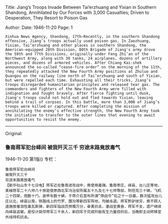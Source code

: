 Title: Jiang’s Troops Invade Between Tai’erzhuang and Yixian in Southern Shandong, Annihilated by Our Forces with 3,000 Casualties; Driven to Desperation, They Resort to Poison Gas

Author:
Date: 1946-11-20
Page: 1

    Xinhua News Agency, Shandong, 17th—Recently, in the southern Shandong offensive, Jiang’s troops actually used poison gas. In Zaozhuang, Yixian, Tai’erzhuang and other places in southern Shandong, the American-equipped 28th Division, 80th Brigade of Jiang's army drove the 59th and 77th Divisions, originally under Feng Zhi’an of the Northwest Army, along with 30 tanks, 24 airplanes, dozens of artillery pieces, and dozens of armored vehicles. After Chiang Kai-shek announced the so-called “cease-fire order” on the morning of the 11th, they repeatedly attacked the New Fourth Army positions at Zhuluo and Quangou on the railway line north of Tai’erzhuang and south of Yixian, but were repelled each time. Exhausting all their tricks, Jiang’s troops disregarded humanitarian principles and released tear gas. The commanders and fighters of the New Fourth Army were filled with indignation and fought bravely. After fierce fighting until dusk, Jiang's troops could not hold out and fled towards Yixian, leaving behind a trail of corpses. In this battle, more than 3,000 of Jiang’s troops were killed or captured. After completing the mission of annihilating the enemy’s effective strength, the New Fourth Army took the initiative to transfer to the outer lines that evening to await opportunities to resist the enemy.



<hr /> 

Original: 


### 鲁南蒋军犯台峄间  被我歼灭三千  穷途末路竟放毒气

1946-11-20
第1版()
专栏：

    鲁南蒋军犯台峄间
    被我歼灭三千
    穷途末路竟放毒气
    【新华社山东十七日电】蒋军近在鲁南进攻战中，竟使用毒弹。鲁南枣庄、峄县、台儿庄等地，美械蒋军二十八师八十旅驱使原西北军冯治安所属五十九及七十七师等部，附坦克三十辆，飞机二十四架，炮数十门，装甲车数十辆，于蒋介石宣布所谓“停战令”后之十一日晨，数次猛攻台儿庄以北，峄县以南，铁路线上的竹罗、圈沟等新四军阵地，均被击退。蒋军黔驴技穷，竟不顾人道施放催泪性毒瓦斯弹，新四军指战员愤慨万分，奋勇抗击，激战至黄昏，蒋军不支，遗尸继续向峄县逃窜。是役计毙俘蒋军三千余人，新四军于完成歼敌有生力量目的后，当晚即主动转移至外线待机抗击。
